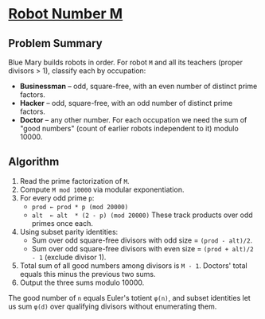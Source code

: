 # [Robot Number M](https://www.spoj.com/problems/ROBOT)

## Problem Summary
Blue Mary builds robots in order. For robot `M` and all its teachers (proper divisors > 1), classify each by occupation:
- **Businessman** – odd, square-free, with an even number of distinct prime factors.
- **Hacker** – odd, square-free, with an odd number of distinct prime factors.
- **Doctor** – any other number.
For each occupation we need the sum of "good numbers" (count of earlier robots independent to it) modulo 10000.

## Algorithm
1. Read the prime factorization of `M`.
2. Compute `M mod 10000` via modular exponentiation.
3. For every odd prime `p`:
   - `prod ← prod * p (mod 20000)`
   - `alt  ← alt  * (2 - p) (mod 20000)`
   These track products over odd primes once each.
4. Using subset parity identities:
   - Sum over odd square-free divisors with odd size = `(prod - alt)/2`.
   - Sum over odd square-free divisors with even size = `(prod + alt)/2 - 1` (exclude divisor 1).
5. Total sum of all good numbers among divisors is `M - 1`. Doctors' total equals this minus the previous two sums.
6. Output the three sums modulo 10000.

The good number of `n` equals Euler's totient `φ(n)`, and subset identities let us sum `φ(d)` over qualifying divisors without enumerating them.
